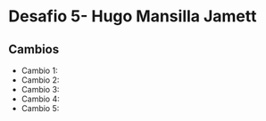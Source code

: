 # Desafio 5- Hugo Mansilla Jamett 

## Cambios 
- Cambio 1: 
- Cambio 2: 
- Cambio 3: 
- Cambio 4:
- Cambio 5: 
